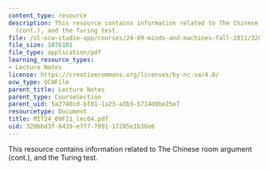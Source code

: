 ```yaml
---
content_type: resource
description: This resource contains information related to The Chinese room argument
  (cont.), and the Turing test.
file: /ol-ocw-studio-app/courses/24-09-minds-and-machines-fall-2011/320bbd3f6439e7f7799117285e1b36e6_MIT24_09F11_lec04.pdf
file_size: 1076101
file_type: application/pdf
learning_resource_types:
- Lecture Notes
license: https://creativecommons.org/licenses/by-nc-sa/4.0/
ocw_type: OCWFile
parent_title: Lecture Notes
parent_type: CourseSection
parent_uid: 5a2740cd-bf81-1a23-a3b3-5714d9be25e7
resourcetype: Document
title: MIT24_09F11_lec04.pdf
uid: 320bbd3f-6439-e7f7-7991-17285e1b36e6
---
```

This resource contains information related to The Chinese room argument (cont.), and the Turing test.